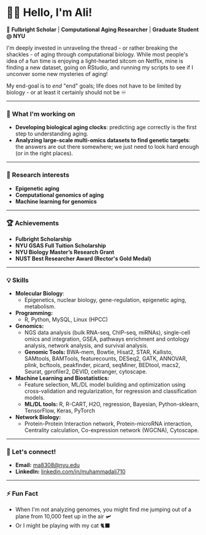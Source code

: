 # 👋🏻 Hello, I'm Ali!

🌟 **Fulbright Scholar** | **Computational Aging Researcher** | **Graduate Student @ NYU** 

I'm deeply invested in unraveling the thread - or rather breaking the shackles - of aging through computational biology. While most people's idea of a fun time is enjoying a light-hearted sitcom on Netflix, mine is finding a new dataset, going on RStudio, and running my scripts to see if I unconver some new mysteries of aging! 

My end-goal is to _end_ "end" goals; life does not have to be limited by biology - or at least it certainly should not be ♾️

---

### 🚀 What I'm working on
- **Developing biological aging clocks**: predicting age correctly is the first step to understanding aging. 
- **Analyzing large-scale multi-omics datasets to find genetic targets**: the answers are out there somewhere; we just need to look hard enough (or in the right places). 

---
 
### 🔬 Research interests
- **Epigenetic aging** 
- **Computational genomics of aging** 
- **Machine learning for genomics** 

---

### 🏆 Achievements
- **Fulbright Scholarship**
- **NYU GSAS Full Tuition Scholarship**
- **NYU Biology Master’s Research Grant**
- **NUST Best Researcher Award (Rector's Gold Medal)**

---

### 💡 Skills
- **Molecular Biology**:
  - Epigenetics, nuclear biology, gene-regulation, epigenetic aging, metabolism. 
- **Programming:**
  - R, Python, MySQL, Linux (HPCC)
- **Genomics:**
  - NGS data analysis (bulk RNA-seq, ChIP-seq, miRNAs), single-cell omics and integration, GSEA, pathways enrichment and ontology analysis, network analysis, and survival analysis.
  - **Genomic Tools:** BWA-mem, Bowtie, Hisat2, STAR, Kallisto, SAMtools, BAMTools, featurecounts, DESeq2, GATK, ANNOVAR, plink, bcftools, peakfinder, picard, seqMiner, BEDtool, macs2, Seurat, gprofiler2, DEVID, cellranger, cytoscape.
- **Machine Learning and Biostatistics:**
  - Feature selection, ML/DL model building and optimization using cross-validation and regularization, for regression and classification models.
  - **ML/DL tools:** R, R-CART, H2O, regression, Bayesian, Python-sklearn, TensorFlow, Keras, PyTorch
- **Network Biology:** 
  - Protein-Protein Interaction network, Protein-microRNA interaction, Centrality calculation, Co-expression network (WGCNA), Cytoscape.

---

### 💬 Let's connect!
- **Email:** <ma8308@nyu.edu>
- **LinkedIn:** [linkedin.com/in/muhammadali710](https://linkedin.com/in/muhammadali710)

---

### ⚡ Fun Fact 
- When I'm not analyzing genomes, you might find me jumping out of a plane from 10,000 feet up in the air 🛩️
- Or I might be playing with my cat 🐈‍⬛


<!---
mali8308/mali8308 is a ✨ special ✨ repository because its `README.md` (this file) appears on your GitHub profile.
You can click the Preview link to take a look at your changes.
--->
